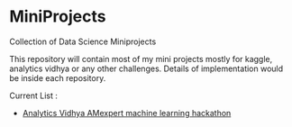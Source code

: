 # MiniProjects
Collection of Data Science Miniprojects

This repository will contain most of my mini projects mostly for kaggle, analytics vidhya or any other challenges. Details of implementation would be inside each repository.

Current List :
* [Analytics Vidhya AMexpert machine learning hackathon](https://datahack.analyticsvidhya.com/contest/amexpert-2019-machine-learning-hackathon/)
